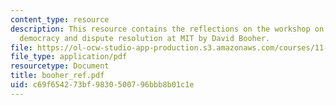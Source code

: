 ```yaml
---
content_type: resource
description: This resource contains the reflections on the workshop on deliberative
  democracy and dispute resolution at MIT by David Booher.
file: https://ol-ocw-studio-app-production.s3.amazonaws.com/courses/11-969-workshop-on-deliberative-democracy-and-dispute-resolution-summer-2005/c69f654273bf9830500796bbb8b01c1e_booher_ref.pdf
file_type: application/pdf
resourcetype: Document
title: booher_ref.pdf
uid: c69f6542-73bf-9830-5007-96bbb8b01c1e
---
```

